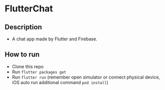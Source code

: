 # FlutterChat

## Description
* A chat app made by Flutter and Firebase.


## How to run
* Clone this repo
* Run `flutter packages get`
* Run `flutter run` (remember open simulator or connect physical device, iOS auto run additional command `pod install`)